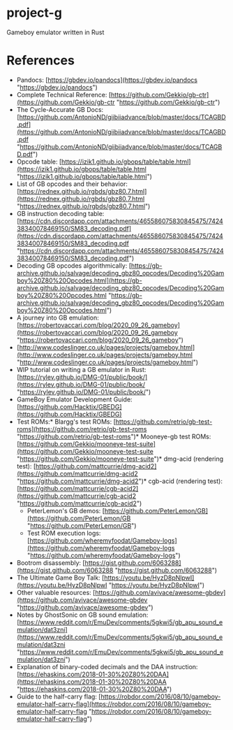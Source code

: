 # project-g

Gameboy emulator written in Rust

# References

* Pandocs: [https://gbdev.io/pandocs](https://gbdev.io/pandocs "https://gbdev.io/pandocs")
* Complete Technical Reference: [https://github.com/Gekkio/gb-ctr](https://github.com/Gekkio/gb-ctr "https://github.com/Gekkio/gb-ctr")
* The Cycle-Accurate GB Docs: [https://github.com/AntonioND/giibiiadvance/blob/master/docs/TCAGBD.pdf](https://github.com/AntonioND/giibiiadvance/blob/master/docs/TCAGBD.pdf "https://github.com/AntonioND/giibiiadvance/blob/master/docs/TCAGBD.pdf")
* Opcode table: [https://izik1.github.io/gbops/table/table.html](https://izik1.github.io/gbops/table/table.html "https://izik1.github.io/gbops/table/table.html")
* List of GB opcodes and their behavior: [https://rednex.github.io/rgbds/gbz80.7.html](https://rednex.github.io/rgbds/gbz80.7.html "https://rednex.github.io/rgbds/gbz80.7.html")
* GB instruction decoding table: [https://cdn.discordapp.com/attachments/465586075830845475/742438340078469150/SM83_decoding.pdf](https://cdn.discordapp.com/attachments/465586075830845475/742438340078469150/SM83_decoding.pdf "https://cdn.discordapp.com/attachments/465586075830845475/742438340078469150/SM83_decoding.pdf")
* Decoding GB opcodes algorithmically: [https://gb-archive.github.io/salvage/decoding_gbz80_opcodes/Decoding%20Gamboy%20Z80%20Opcodes.html](https://gb-archive.github.io/salvage/decoding_gbz80_opcodes/Decoding%20Gamboy%20Z80%20Opcodes.html "https://gb-archive.github.io/salvage/decoding_gbz80_opcodes/Decoding%20Gamboy%20Z80%20Opcodes.html")
* A journey into GB emulation: [https://robertovaccari.com/blog/2020_09_26_gameboy](https://robertovaccari.com/blog/2020_09_26_gameboy "https://robertovaccari.com/blog/2020_09_26_gameboy")
* [http://www.codeslinger.co.uk/pages/projects/gameboy.html](http://www.codeslinger.co.uk/pages/projects/gameboy.html "http://www.codeslinger.co.uk/pages/projects/gameboy.html")
* WIP tutorial on writing a GB emulator in Rust: [https://rylev.github.io/DMG-01/public/book/](https://rylev.github.io/DMG-01/public/book/ "https://rylev.github.io/DMG-01/public/book/")
* GameBoy Emulator Development Guide: [https://github.com/Hacktix/GBEDG](https://github.com/Hacktix/GBEDG)
* Test ROMs:* Blargg's test ROMs: [https://github.com/retrio/gb-test-roms](https://github.com/retrio/gb-test-roms "https://github.com/retrio/gb-test-roms")* Mooneye-gb test ROMs: [https://github.com/Gekkio/mooneye-test-suite](https://github.com/Gekkio/mooneye-test-suite "https://github.com/Gekkio/mooneye-test-suite")* dmg-acid (rendering test): [https://github.com/mattcurrie/dmg-acid2](https://github.com/mattcurrie/dmg-acid2 "https://github.com/mattcurrie/dmg-acid2")* cgb-acid (rendering test): [https://github.com/mattcurrie/cgb-acid2](https://github.com/mattcurrie/cgb-acid2 "https://github.com/mattcurrie/cgb-acid2")
  * PeterLemon's GB demos: [https://github.com/PeterLemon/GB](https://github.com/PeterLemon/GB "https://github.com/PeterLemon/GB")
  * Test ROM execution logs: [https://github.com/wheremyfoodat/Gameboy-logs](https://github.com/wheremyfoodat/Gameboy-logs "https://github.com/wheremyfoodat/Gameboy-logs")
* Bootrom disassembly: [https://gist.github.com/6063288](https://gist.github.com/6063288 "https://gist.github.com/6063288")
* The Ultimate Game Boy Talk: [https://youtu.be/HyzD8pNlpwI](https://youtu.be/HyzD8pNlpwI "https://youtu.be/HyzD8pNlpwI")
* Other valuable resources: [https://github.com/avivace/awesome-gbdev](https://github.com/avivace/awesome-gbdev "https://github.com/avivace/awesome-gbdev")
* Notes by GhostSonic on GB sound emulation: [https://www.reddit.com/r/EmuDev/comments/5gkwi5/gb_apu_sound_emulation/dat3zni](https://www.reddit.com/r/EmuDev/comments/5gkwi5/gb_apu_sound_emulation/dat3zni "https://www.reddit.com/r/EmuDev/comments/5gkwi5/gb_apu_sound_emulation/dat3zni")
* Explanation of binary-coded decimals and the DAA instruction: [https://ehaskins.com/2018-01-30%20Z80%20DAA](https://ehaskins.com/2018-01-30%20Z80%20DAA "https://ehaskins.com/2018-01-30%20Z80%20DAA")
* Guide to the half-carry flag: [https://robdor.com/2016/08/10/gameboy-emulator-half-carry-flag](https://robdor.com/2016/08/10/gameboy-emulator-half-carry-flag "https://robdor.com/2016/08/10/gameboy-emulator-half-carry-flag")
